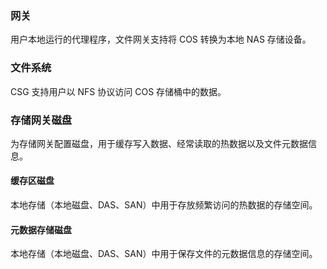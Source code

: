 ### 网关
用户本地运行的代理程序，文件网关支持将 COS 转换为本地 NAS 存储设备。

### 文件系统
CSG 支持用户以 NFS 协议访问 COS 存储桶中的数据。

### 存储网关磁盘
为存储网关配置磁盘，用于缓存写入数据、经常读取的热数据以及文件元数据信息。

#### 缓存区磁盘
本地存储（本地磁盘、DAS、SAN）中用于存放频繁访问的热数据的存储空间。


#### 元数据存储磁盘
本地存储（本地磁盘、DAS、SAN）中用于保存文件的元数据信息的存储空间。




